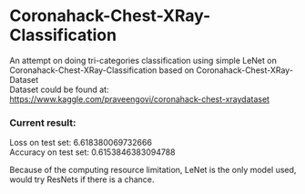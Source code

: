 # Coronahack-Chest-XRay-Classification
An attempt on doing tri-categories classification using simple LeNet on Coronahack-Chest-XRay-Classification based on Coronahack-Chest-XRay-Dataset  
Dataset could be found at: https://www.kaggle.com/praveengovi/coronahack-chest-xraydataset

### Current result: 
Loss on test set: 6.618380069732666  
Accuracy on test set: 0.6153846383094788  

Because of the computing resource limitation, LeNet is the only model used, would try ResNets if there is a chance.
